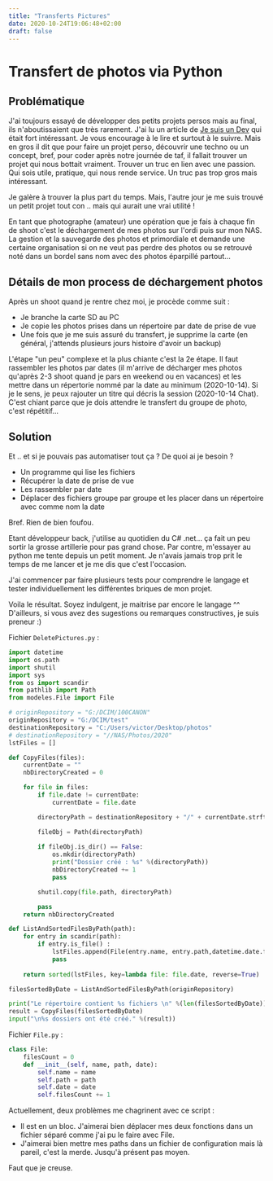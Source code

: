 ```yaml
---
title: "Transferts Pictures"
date: 2020-10-24T19:06:48+02:00
draft: false
---
```


# Transfert de photos via Python


## Problématique

J'ai toujours essayé de développer des petits projets persos mais au final, ils n'aboutissaient que très rarement. J'ai lu un article de [Je suis un Dev](https://www.jesuisundev.com/projet-perso/) qui était fort intéressant. 
Je vous encourage à le lire et surtout à le suivre. Mais en gros il dit que pour faire un projet perso, découvrir une techno ou un concept, bref, pour coder après notre journée de taf, il fallait trouver un projet qui nous bottait vraiment. Trouver un truc en lien avec une passion. Qui sois utile, pratique, qui nous rende service. Un truc pas trop gros mais intéressant.

Je galère à trouver la plus part du temps. Mais, l'autre jour je me suis trouvé un petit projet tout con .. mais qui aurait une vrai utilité !

En tant que photographe (amateur) une opération que je fais à chaque fin de shoot c'est le déchargement de mes photos sur l'ordi puis sur mon NAS. La gestion et la sauvegarde des photos et primordiale et demande une certaine organisation si on ne veut pas perdre des photos ou se retrouvé noté dans un bordel sans nom avec des photos éparpillé partout...

## Détails de mon process de déchargement photos

Après un shoot quand je rentre chez moi, je procède comme suit : 
- Je branche la carte SD au PC
- Je copie les photos prises dans un répertoire par date de prise de vue
- Une fois que je me suis assuré du transfert, je supprime la carte (en général, j'attends plusieurs jours histoire d'avoir un backup)

L'étape "un peu" complexe et la plus chiante c'est la 2e étape. Il faut rassembler les photos par dates (il m'arrive de décharger mes photos qu'après 2-3 shoot quand je pars en weekend ou en vacances) et les mettre dans un répertorie nommé par la date au minimum (2020-10-14). Si je le sens, je peux rajouter un titre qui décris la session (2020-10-14 Chat).
C'est chiant parce que je dois attendre le transfert du groupe de photo, c'est répétitif...

## Solution

Et .. et si je pouvais pas automatiser tout ça ? De quoi ai je besoin ? 

- Un programme qui lise les fichiers
- Récupérer la date de prise de vue
- Les rassembler par date
- Déplacer des fichiers groupe par groupe et les placer dans un répertoire avec comme nom la date

Bref. Rien de bien foufou.

Etant développeur back, j'utilise au quotidien du C# .net... ça fait un peu sortir la grosse artillerie pour pas grand chose. Par contre, m'essayer au python me tente depuis un petit moment. Je n'avais jamais trop prit le temps de me lancer et je me dis que c'est l'occasion.

J'ai commencer par faire plusieurs tests pour comprendre le langage et tester individuellement les différentes briques de mon projet.

Voila le résultat. Soyez indulgent, je maitrise par encore le langage ^^ D'ailleurs, si vous avez des sugestions ou remarques constructives, je suis preneur :)

Fichier `DeletePictures.py` :
```python
import datetime
import os.path
import shutil
import sys
from os import scandir
from pathlib import Path
from modeles.File import File

# originRepository = "G:/DCIM/100CANON"
originRepository = "G:/DCIM/test"
destinationRepository = "C:/Users/victor/Desktop/photos"
# destinationRepository = "//NAS/Photos/2020"
lstFiles = []

def CopyFiles(files):
    currentDate = ""
    nbDirectoryCreated = 0

    for file in files:
        if file.date != currentDate:
            currentDate = file.date

        directoryPath = destinationRepository + "/" + currentDate.strftime("%Y-%m-%d")

        fileObj = Path(directoryPath)
        
        if fileObj.is_dir() == False:
            os.mkdir(directoryPath)
            print("Dossier créé : %s" %(directoryPath)) 
            nbDirectoryCreated += 1
            pass

        shutil.copy(file.path, directoryPath)

        pass
    return nbDirectoryCreated

def ListAndSortedFilesByPath(path):
    for entry in scandir(path):
        if entry.is_file() :
            lstFiles.append(File(entry.name, entry.path,datetime.date.fromtimestamp(os.path.getmtime(entry.path))))
            pass
    
    return sorted(lstFiles, key=lambda file: file.date, reverse=True)

filesSortedByDate = ListAndSortedFilesByPath(originRepository)

print("Le répertoire contient %s fichiers \n" %(len(filesSortedByDate)))
result = CopyFiles(filesSortedByDate)
input("\n%s dossiers ont été créé." %(result))
```

Fichier `File.py` :
```python
class File:
    filesCount = 0
    def __init__(self, name, path, date):
        self.name = name
        self.path = path
        self.date = date
        self.filesCount += 1
```

Actuellement, deux problèmes me chagrinent avec ce script :
- Il est en un bloc. J'aimerai bien déplacer mes deux fonctions dans un fichier séparé comme j'ai pu le faire avec File.
- J'aimerai bien mettre mes paths dans un fichier de configuration mais là pareil, c'est la merde. Jusqu'à présent pas moyen.

Faut que je creuse.
